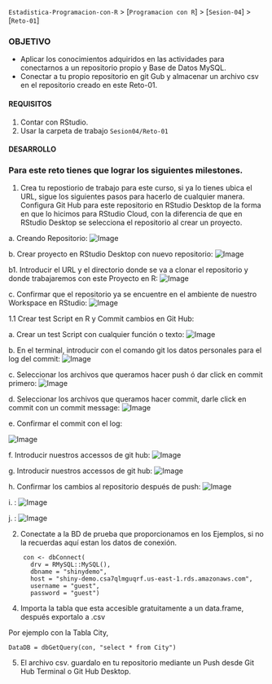 `Estadistica-Programacion-con-R` > [`Programacion con R`] > [`Sesion-04`] > [`Reto-01`] 

### OBJETIVO
- Aplicar los conocimientos adquiridos en las actividades para conectarnos a un repositorio propio y Base de Datos MySQL.
- Conectar a tu propio repositorio en git Gub y almacenar un archivo csv en el repositorio creado en este Reto-01.

#### REQUISITOS
1. Contar con RStudio.
1. Usar la carpeta de trabajo `Sesion04/Reto-01`

#### DESARROLLO

### Para este reto tienes que lograr los siguientes milestones.

1. Crea tu repostiorio de trabajo para este curso, si ya lo tienes ubica el URL, sigue los siguientes pasos para hacerlo de cualquier manera. Configura Git Hub para este repositorio en RStudio Desktop de la forma en que lo hicimos para RStudio Cloud, con la diferencia de que en RStudio Desktop se selecciona el repositorio al crear un proyecto.

a. Creando Repositorio:
![Image](../images/creategithubrepo.png)

b. Crear proyecto en RStudio Desktop con nuevo repositorio:
![Image](../images/createprojectfrommgit.png)

b1. Introducir el URL y el directorio donde se va a clonar el repositorio y donde trabajaremos con este Proyecto en R:
![Image](../images/clonegitrepo.png)

c. Confirmar que el repositorio ya se encuentre en el ambiente de nuestro Workspace en RStudio:
![Image](../images/gitrepoenvironment.png)

1.1 Crear test Script en R y Commit cambios en Git Hub:

a. Crear un test Script con cualquier función o texto:
![Image](../images/GitRScript.png)

b. En el terminal, introducir con el comando git los datos personales para el log del commit:
![Image](../images/gitemailname.png)

c. Seleccionar los archivos que queramos hacer push ó dar click en commit primero:
![Image](../images/gitcommit.png)

d. Seleccionar los archivos que queramos hacer commit, darle click en commit con un commit message:
![Image](../images/gitselect.png)

e. Confirmar el commit con el log:

![Image](../images/gitcommitlog.png)

f. Introducir nuestros accessos de git hub:
![Image](../images/githubpush1.png)

g. Introducir nuestros accessos de git hub:
![Image](../images/githubpass.png)

h. Confirmar los cambios al repositorio después de push:
![Image](../images/gitpush.png)

i. :
![Image](../images/gitrepoenvironment.png)

j. :
![Image](../images/gitrepoenvironment.png)

2. Conectate a la BD de prueba que proporcionamos en los Ejemplos, si no la recuerdas aquí estan los datos de conexión.

```{r}
    con <- dbConnect(
      drv = RMySQL::MySQL(),
      dbname = "shinydemo",
      host = "shiny-demo.csa7qlmguqrf.us-east-1.rds.amazonaws.com",
      username = "guest",
      password = "guest")
```
4. Importa la tabla que esta accesible gratuitamente a un data.frame, después exportalo a .csv

Por ejemplo con la Tabla City,

```{r}
DataDB = dbGetQuery(con, "select * from City")
```

5. El archivo csv. guardalo en tu repositorio mediante un Push desde Git Hub Terminal o Git Hub Desktop.
       

